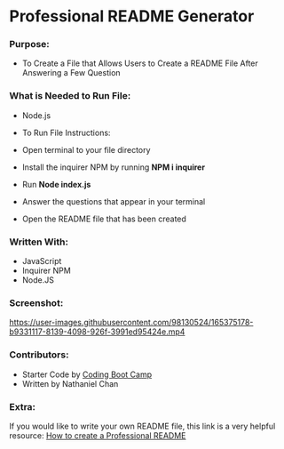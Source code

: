 # Professional README Generator

### Purpose:
* To Create a File that Allows Users to Create a README File After Answering a Few Question



### What is Needed to Run File:
* Node.js

* To Run File Instructions:
* Open terminal to your file directory
* Install the inquirer NPM by running  **NPM i inquirer**
* Run **Node index.js** 
* Answer the questions that appear in your terminal
* Open the README file that has been created


### Written With: 
* JavaScript
* Inquirer NPM
* Node.JS


### Screenshot: 

https://user-images.githubusercontent.com/98130524/165375178-b9331117-8139-4098-926f-3991ed95424e.mp4



### Contributors:
* Starter Code by [Coding Boot Camp](https://github.com/coding-boot-camp/potential-enigma)
* Written by Nathaniel Chan

### Extra:
If you would like to write your own README file, this link is a very helpful resource:
[How to create a Professional README](https://coding-boot-camp.github.io/full-stack/github/professional-readme-guide)
